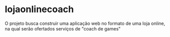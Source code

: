# lojaonlinecoach
O projeto busca construir uma aplicação web no formato de uma loja online, na qual serão ofertados serviços de "coach de games"
